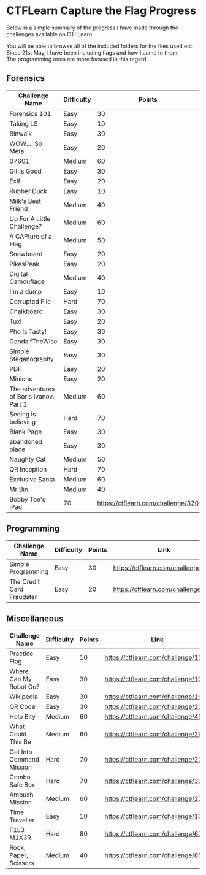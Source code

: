 # CTFLearn Capture the Flag Progress

Below is a simple summary of the progress I have made through the challenges available on CTFLearn.

You will be able to browse all of the included folders for the files used etc. Since 21st May, I have been including flags and how I came to them.  
The programming ones are more focused in this regard.

## Forensics
|Challenge Name|Difficulty|Points|Link|Complete|
|--------------|----------|------|----|--------|
|Forensics 101|Easy|30|https://ctflearn.com/challenge/96 | ![img](https://img.shields.io/badge/-Yes-green) |
|Taking LS|Easy|10|https://ctflearn.com/challenge/103| ![img](https://img.shields.io/badge/-Yes-green) |
|Binwalk|Easy|30|https://ctflearn.com/challenge/108| ![img](https://img.shields.io/badge/-Yes-green) |
|WOW.... So Meta|Easy|20|https://ctflearn.com/challenge/348| ![img](https://img.shields.io/badge/-Yes-green) |
|07601|Medium|60|https://ctflearn.com/challenge/97| ![img](https://img.shields.io/badge/-Yes-green) |
|Git Is Good|Easy|30|https://ctflearn.com/challenge/104| ![img](https://img.shields.io/badge/-Yes-green) |
|Exif|Easy|20|https://ctflearn.com/challenge/303| ![img](https://img.shields.io/badge/-Yes-green) |
|Rubber Duck|Easy|10|https://ctflearn.com/challenge/933| ![img](https://img.shields.io/badge/-Yes-green) |
|Milk's Best Friend|Medium|40|https://ctflearn.com/challenge/195| ![img](https://img.shields.io/badge/-Yes-green) |
|Up For A Little Challenge?|Medium|60|https://ctflearn.com/challenge/142| ![img](https://img.shields.io/badge/-Yes-green) |
|A CAPture of a Flag|Medium|50|https://ctflearn.com/challenge/356| ![img](https://img.shields.io/badge/-Yes-green) |
|Snowboard|Easy|20|https://ctflearn.com/challenge/934| ![img](https://img.shields.io/badge/-Yes-green) |
|PikesPeak|Easy|20|https://ctflearn.com/challenge/935| ![img](https://img.shields.io/badge/-Yes-green) |
|Digital Camouflage|Medium|40|https://ctflearn.com/challenge/237| ![img](https://img.shields.io/badge/-Yes-green) |
|I'm a dump|Easy|10|https://ctflearn.com/challenge/883| ![img](https://img.shields.io/badge/-Yes-green) |
|Corrupted File|Hard|70|https://ctflearn.com/challenge/138| ![img](https://img.shields.io/badge/-Yes-green) |
|Chalkboard|Easy|30|https://ctflearn.com/challenge/972| ![img](https://img.shields.io/badge/-Yes-green) |
|Tux!|Easy|20|https://ctflearn.com/challenge/973| ![img](https://img.shields.io/badge/-Yes-green) |
|Pho Is Tasty!|Easy|30|https://ctflearn.com/challenge/971| ![img](https://img.shields.io/badge/-Yes-green) |
|GandalfTheWise|Easy|30|https://ctflearn.com/challenge/936| ![img](https://img.shields.io/badge/-Yes-green) |
|Simple Steganography|Easy|30|https://ctflearn.com/challenge/894| ![img](https://img.shields.io/badge/-Yes-green) |
|PDF|Easy|20|https://ctflearn.com/challenge/957| ![img](https://img.shields.io/badge/-Yes-green) |
|Minions|Easy|20|https://ctflearn.com/challenge/955| ![img](https://img.shields.io/badge/-Yes-green) |
|The adventures of Boris Ivanov. Part 1.|Medium|60|https://ctflearn.com/challenge/373| ![img](https://img.shields.io/badge/-Yes-green) |
|Seeing is believing|Hard|70|https://ctflearn.com/challenge/441| ![img](https://img.shields.io/badge/-Yes-green) |
|Blank Page|Easy|30|https://ctflearn.com/challenge/959| ![img](https://img.shields.io/badge/-Yes-green) |
|abandoned place|Easy|30|https://ctflearn.com/challenge/1000| ![img](https://img.shields.io/badge/-Yes-green) |
|Naughty Cat|Medium|50|https://ctflearn.com/challenge/890| ![img](https://img.shields.io/badge/-Yes-green) |
|QR Inception|Hard|70|https://ctflearn.com/challenge/920| ![img](https://img.shields.io/badge/-No-red) |
|Exclusive Santa|Medium|60|https://ctflearn.com/challenge/851| ![img](https://img.shields.io/badge/-Yes-green) |
|Mr.Bin|Medium|40|https://ctflearn.com/challenge/997| ![img](https://img.shields.io/badge/-No-red) |
|Bobby Toe's iPad|70|https://ctflearn.com/challenge/320| ![img](https://img.shields.io/badge/-Yes-green) |

## Programming
|Challenge Name|Difficulty|Points|Link|Complete|
|-------------|----------|------|----|--------|
|Simple Programming|Easy|30|https://ctflearn.com/challenge/174| ![img](https://img.shields.io/badge/-Yes-green) |
|The Credit Card Fraudster|Easy|20|https://ctflearn.com/challenge/970| ![img](https://img.shields.io/badge/-Yes-green) |

## Miscellaneous
|Challenge Name|Difficulty|Points|Link|Complete|
|-------------|----------|------|----|--------|
|Practice Flag|Easy|10|https://ctflearn.com/challenge/125| ![img](https://img.shields.io/badge/-Yes-green) |
|Where Can My Robot Go?|Easy|30|https://ctflearn.com/challenge/107| ![img](https://img.shields.io/badge/-Yes-green) |
|Wikipedia|Easy|30|https://ctflearn.com/challenge/168| ![img](https://img.shields.io/badge/-Yes-green) |
|QR Code|Easy|30|https://ctflearn.com/challenge/228| ![img](https://img.shields.io/badge/-Yes-green) |
|Help Bity|Medium|60|https://ctflearn.com/challenge/454| ![img](https://img.shields.io/badge/-Yes-green) |
|What Could This Be|Medium|60|https://ctflearn.com/challenge/268| ![img](https://img.shields.io/badge/-Yes-green) |
|Get Into Command Mission|Hard|70|https://ctflearn.com/challenge/278Z| ![img](https://img.shields.io/badge/-Yes-green) |
|Combo Safe Box|Hard|70|https://ctflearn.com/challenge/316| ![img](https://img.shields.io/badge/-Yes-green) |
|Ambush Mission|Medium|60|https://ctflearn.com/challenge/274| ![img](https://img.shields.io/badge/-Yes-green) |
|Time Traveller|Easy|10|https://ctflearn.com/challenge/1072| ![img](https://img.shields.io/badge/-Yes-green) |
|F1L3 M1X3R|Hard|80|https://ctflearn.com/challenge/671| ![img](https://img.shields.io/badge/-Yes-green) |
|Rock, Paper, Scissors|Medium|40|https://ctflearn.com/challenge/855| ![img](https://img.shields.io/badge/-Yes-green) |